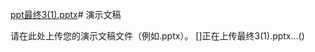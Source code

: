 [ppt最终3(1).pptx](https://github.com/user-attachments/files/20876552/ppt.3.1.pptx)# 演示文稿

请在此处上传您的演示文稿文件（例如.pptx）。
[]正在上传最终3(1).pptx…()

